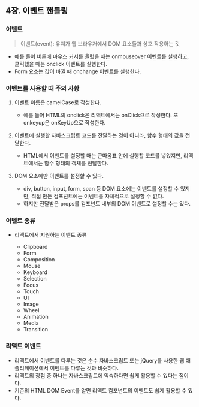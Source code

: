 ## 4장. 이벤트 핸들링

### 이벤트

> 이벤트(event): 유저가 웹 브라우저에서 DOM 요소들과 상호 작용하는 것

- 예를 들어 버튼에 마우스 커서를 올렸을 때는 onmouseover 이벤트를 실행하고, 클릭했을 때는 onclick 이벤트를 실행한다.
- Form 요소는 값이 바뀔 때 onchange 이벤트를 실행한다.

### 이벤트를 사용할 때 주의 사항

1) 이벤트 이름은 camelCase로 작성한다.
    - 예를 들어 HTML의 onclick은 리액트에서는 onClick으로 작성한다. 또 onkeyup은 onKeyUp으로 작성한다.
    
2) 이벤트에 실행할 자바스크립트 코드를 전달하는 것이 아니라, 함수 형태의 값을 전달한다. 
    - HTML에서 이벤트를 설정할 때는 큰따옴표 안에 실행할 코드를 넣었지만, 리액트에서는 함수 형태의 객체를 전달한다.
    
3) DOM 요소에만 이벤트를 설정할 수 있다.
    - div, button, input, form, span 등 DOM 요소에는 이벤트를 설정할 수 있지만, 직접 만든 컴포넌트에는 이벤트를 자체적으로 설정할 수 없다. 
    - 하지만 전달받은 props를 컴포넌트 내부의 DOM 이벤트로 설정할 수는 있다. 
    
### 이벤트 종류

- 리액트에서 지원하는 이벤트 종류

    - Clipboard
    - Form
    - Composition
    - Mouse
    - Keyboard
    - Selection
    - Focus
    - Touch
    - UI
    - Image
    - Wheel
    - Animation
    - Media
    - Transition
    
### 리액트 이벤트

- 리액트에서 이벤트를 다루는 것은 순수 자바스크립트 또는 jQuery를 사용한 웹 애플리케이션에서 이벤트를 다루는 것과 비슷하다.
- 리액트의 장점 중 하나는 자바스크립트에 익숙하다면 쉽게 활용할 수 있다는 점이다. 
- 기존의 HTML DOM Event를 알면 리액트 컴포넌트의 이벤트도 쉽게 활용할 수 있다.